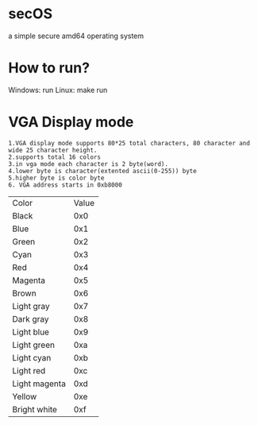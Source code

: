 # secOS
a simple secure amd64 operating system
# How to run?
Windows:
    run
Linux:
    make run
# VGA Display mode
    1.VGA display mode supports 80*25 total characters, 80 character and wide 25 character height.
    2.supports total 16 colors
    3.in vga mode each character is 2 byte(word).
    4.lower byte is character(extented ascii(0-255)) byte
    5.higher byte is color byte
    6. VGA address starts in 0xb8000
<table>
<tr>
<td>Color</td>
<td>Value</td>
</tr>
<tr>
    <td>Black</td>
    <td>0x0</td>
</tr>
<tr>
    <td>Blue</td>
    <td>0x1</td>
</tr>
<tr>
    <td>Green</td>
    <td>0x2</td>
</tr>
<tr>
    <td>Cyan</td>
    <td>0x3</td>
</tr>
<tr>
    <td>Red</td>
    <td>0x4</td>
</tr>
<tr>
    <td>Magenta</td>
    <td>0x5</td>
</tr>
<tr>
    <td>Brown</td>
    <td>0x6</td>
</tr>
<tr>
    <td>Light gray</td>
    <td>0x7</td>
</tr>
<tr>
    <td>Dark gray</td>
    <td>0x8</td>
</tr>
<tr>
    <td>Light blue</td>
    <td>0x9</td>
</tr>
<tr>
    <td>Light green</td>
    <td>0xa</td>
</tr>
<tr>
    <td>Light cyan</td>
    <td>0xb</td>
</tr>
<tr>
    <td>Light red</td>
    <td>0xc</td>
</tr>
<tr>
    <td>Light magenta</td>
    <td>0xd</td>
</tr>
<tr>
    <td>Yellow</td>
    <td>0xe</td>
</tr>
<tr>
    <td>Bright white</td>
    <td>0xf</td>
</tr>
</table>

